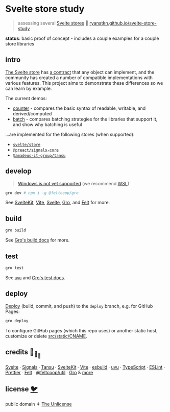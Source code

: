 # Svelte store study

> assessing several [Svelte stores](https://svelte.dev/docs#run-time-svelte-store) 🧡
> [ryanatkn.github.io/svelte-store-study](https://ryanatkn.github.io/svelte-store-study)

**status**: basic proof of concept - includes a couple examples for a couple store libraries

## intro

[The Svelte store](https://svelte.dev/docs#run-time-svelte-store) has [a contract](https://svelte.dev/docs#component-format-script-4-prefix-stores-with-$-to-access-their-values-store-contract)
that any object can implement, and the community
has created a number of compatible implementations with various features.
This project aims to demonstrate these differences so we can learn by example.

The current demos:

- [counter](https://ryanatkn.github.io/svelte-store-study/counter) -
  compares the basic syntax of readable, writable, and derived/computed
- [batch](https://ryanatkn.github.io/svelte-store-study/batch) -
  compares batching strategies for the libraries that support it, and show why batching is useful

...are implemented for the following stores (when supported):

- [`svelte/store`](https://github.com/sveltejs/svelte)
- [`@preact/signals-core`](https://github.com/preactjs/signals)
- [`@amadeus-it-group/tansu`](https://github.com/AmadeusItGroup/tansu)

## develop

> [Windows is not yet supported](https://github.com/feltcoop/gro/issues/319)
> (we recommend [WSL](https://docs.microsoft.com/en-us/windows/wsl/about))

```bash
gro dev # npm i -g @feltcoop/gro
```

See [SvelteKit](https://github.com/sveltejs/kit),
[Vite](https://github.com/vitejs/vite),
[Svelte](https://github.com/sveltejs/svelte),
[Gro](https://github.com/feltcoop/gro),
and [Felt](https://github.com/feltcoop/felt) for more.

## build

```bash
gro build
```

See [Gro's build docs](https://github.com/feltcoop/gro/blob/main/src/docs/build.md) for more.

## test

```bash
gro test
```

See [`uvu`](https://github.com/lukeed/uvu)
and [Gro's test docs](https://github.com/feltcoop/gro/blob/main/src/docs/test.md).

## deploy

[Deploy](https://github.com/feltcoop/gro/blob/main/src/docs/deploy.md)
(build, commit, and push) to the `deploy` branch, e.g. for GitHub Pages:

```bash
gro deploy
```

To configure GitHub pages (which this repo uses) or another static host,
customize or delete [src/static/CNAME](/src/static/CNAME).

## credits 🐢<sub>🐢</sub><sub><sub>🐢</sub></sub>

[Svelte](https://github.com/sveltejs/svelte) ∙
[Signals](https://github.com/preactjs/signals) ∙
[Tansu](https://github.com/AmadeusItGroup/tansu) ∙
[SvelteKit](https://github.com/sveltejs/kit) ∙
[Vite](https://github.com/vitejs/vite) ∙
[esbuild](https://github.com/evanw/esbuild) ∙
[uvu](https://github.com/lukeed/uvu) ∙
[TypeScript](https://github.com/microsoft/TypeScript) ∙
[ESLint](https://github.com/eslint/eslint) ∙
[Prettier](https://github.com/prettier/prettier) ∙
[Felt](https://github.com/feltcoop/felt) ∙
[@feltcoop/util](https://github.com/feltcoop/util) ∙
[Gro](https://github.com/feltcoop/gro)
& [more](package.json)

## license [🐦](https://wikipedia.org/wiki/Free_and_open-source_software)

public domain ⚘ [The Unlicense](license)
